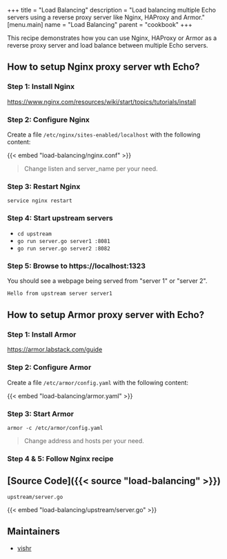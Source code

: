 +++
title = "Load Balancing"
description = "Load balancing multiple Echo servers using a reverse proxy server like Nginx, HAProxy and Armor."
[menu.main]
  name = "Load Balancing"
  parent = "cookbook"
+++

This recipe demonstrates how you can use Nginx, HAProxy or Armor as a reverse proxy server and load balance between multiple Echo servers.

## How to setup Nginx proxy server wth Echo?

### Step 1: Install Nginx

https://www.nginx.com/resources/wiki/start/topics/tutorials/install

### Step 2: Configure Nginx

Create a file `/etc/nginx/sites-enabled/localhost` with the following content:

{{< embed "load-balancing/nginx.conf" >}}

> Change listen and server_name per your need.

### Step 3: Restart Nginx

`service nginx restart`

### Step 4: Start upstream servers

- `cd upstream`
- `go run server.go server1 :8081`
- `go run server.go server2 :8082` 

### Step 5: Browse to https://localhost:1323

You should see a webpage being served from "server 1" or "server 2".

```sh
Hello from upstream server server1
```

## How to setup Armor proxy server with Echo?

### Step 1: Install Armor

https://armor.labstack.com/guide

### Step 2: Configure Armor

Create a file `/etc/armor/config.yaml` with the following content:

{{< embed "load-balancing/armor.yaml" >}}

### Step 3: Start Armor

`armor -c /etc/armor/config.yaml`

> Change address and hosts per your need.

### Step 4 & 5: Follow Nginx recipe

## [Source Code]({{< source "load-balancing" >}})

`upstream/server.go`

{{< embed "load-balancing/upstream/server.go" >}}

## Maintainers

- [vishr](https://github.com/vishr)
